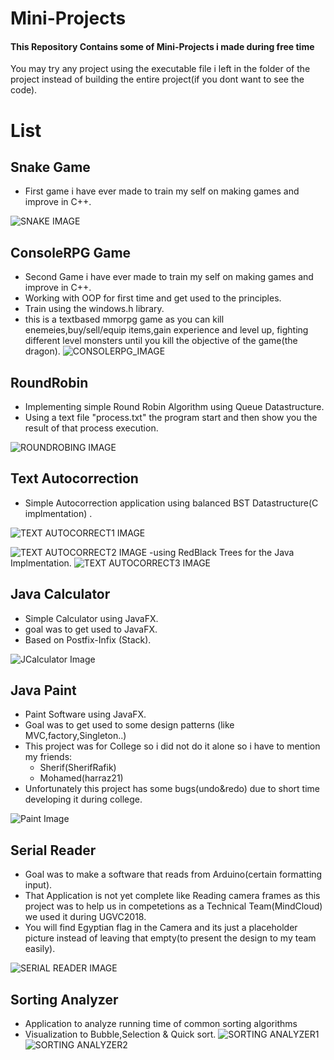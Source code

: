 # Mini-Projects
#### This Repository Contains some of Mini-Projects i made during free time 
You may try any project using the executable file i left in the folder of the project instead of building the entire project(if you dont want to see the code).
# List
## Snake Game
   - First game i have ever made to train my self on making games and improve in C++.
   
   ![SNAKE IMAGE](https://github.com/BlueLort/Mini-Projects/blob/master/Projects%20images/Snake.png)
## ConsoleRPG Game
   - Second Game i have ever made to train my self on making games and improve in C++.
   - Working with OOP for first time and get used to the principles.
   - Train using the windows.h library.
   - this is a textbased mmorpg game as you can kill enemeies,buy/sell/equip items,gain experience and level up, fighting different level monsters until you kill the objective of the game(the dragon).
   ![CONSOLERPG_IMAGE](https://github.com/BlueLort/Mini-Projects/blob/master/Projects%20images/ConsoleRPG.png)
## RoundRobin
   - Implementing simple Round Robin Algorithm using Queue Datastructure.
   - Using a text file "process.txt" the program start and then show you the result of that process execution.
   
   ![ROUNDROBING IMAGE](https://github.com/BlueLort/Mini-Projects/blob/master/Projects%20images/RoundRobin.png)
## Text Autocorrection
   - Simple Autocorrection application using balanced BST Datastructure(C implmentation) .
   
   ![TEXT AUTOCORRECT1 IMAGE](https://github.com/BlueLort/Mini-Projects/blob/master/Projects%20images/Autocorrect1.png)
   
   ![TEXT AUTOCORRECT2 IMAGE](https://github.com/BlueLort/Mini-Projects/blob/master/Projects%20images/Autocorrect2.png)
   -using RedBlack Trees for the Java Implmentation.
   ![TEXT AUTOCORRECT3 IMAGE](https://github.com/BlueLort/Mini-Projects/blob/master/Projects%20images/Autocorrect3.png)
   
## Java Calculator
   - Simple Calculator using JavaFX.
   - goal was to get used to JavaFX.
   - Based on Postfix-Infix (Stack).
   
   ![JCalculator Image](https://github.com/BlueLort/Mini-Projects/blob/master/Projects%20images/Java%20Calculator.png)
## Java Paint
   - Paint Software using JavaFX.
   - Goal was to get used to some design patterns (like MVC,factory,Singleton..)
   - This project was for College so i did not do it alone so i have to mention my friends: 
     - Sherif(SherifRafik)
     - Mohamed(harraz21)
   - Unfortunately this project has some bugs(undo&redo) due to short time developing it during college.
   
   ![Paint Image](https://github.com/BlueLort/Mini-Projects/blob/master/Projects%20images/Java%20Paint.png)
## Serial Reader
   - Goal was to make a software that reads from Arduino(certain formatting input).
   - That Application is not yet complete like Reading camera frames as this project was to help us in competetions as a Technical Team(MindCloud) we used it during UGVC2018.
   - You will find Egyptian flag in the Camera and its just a placeholder picture instead of leaving that empty(to present the design to my team easily).
   
   ![SERIAL READER IMAGE](https://github.com/BlueLort/Mini-Projects/blob/master/Projects%20images/mindcloud%20Serial%20Reader.png)
   
 ## Sorting Analyzer
   - Application to analyze running time of common sorting algorithms
   - Visualization to Bubble,Selection & Quick sort.
   ![SORTING ANALYZER1](https://github.com/BlueLort/Mini-Projects/blob/master/Projects%20images/Sorting%20Analyzer%201.PNG)
   ![SORTING ANALYZER2](https://github.com/BlueLort/Mini-Projects/blob/master/Projects%20images/Sorting%20Analyzer%202.PNG)
 #
 ####
